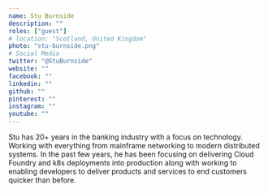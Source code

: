 ```yaml
---
name: Stu Burnside
description: ""
roles: ["guest"]
# location: "Scotland, United Kingdom"
photo: "stu-burnside.png"
# Social Media
twitter: "@StuBurnside"
website: ""
facebook: ""
linkedin: ""
github: ""
pinterest: ""
instagram: ""
youtube: ""
---
```


Stu has 20+ years in the banking industry with a focus on technology. Working with everything from mainframe networking to modern distributed systems. In the past few years, he has been focusing on delivering Cloud Foundry and k8s deployments into production along with working to enabling developers to deliver products and services to end customers quicker than before.

<!--more-->
